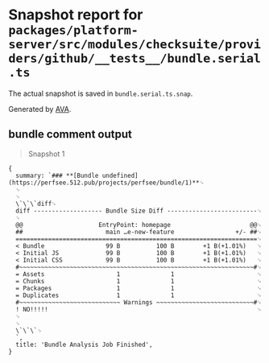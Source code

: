 # Snapshot report for `packages/platform-server/src/modules/checksuite/providers/github/__tests__/bundle.serial.ts`

The actual snapshot is saved in `bundle.serial.ts.snap`.

Generated by [AVA](https://avajs.dev).

## bundle comment output

> Snapshot 1

    {
      summary: `### **[Bundle undefined](https://perfsee.512.pub/projects/perfsee/bundle/1)**␊
      ␊
      ␊
      \`\`\`diff␊
      diff ------------------- Bundle Size Diff -------------------------␊
      ␊
      @@                     EntryPoint: homepage                      @@␊
      ##                       main …e-new-feature                 +/- ##␊
      ===================================================================␊
      < Bundle                 99 B          100 B        +1 B(+1.01%)   ␊
      < Initial JS             99 B          100 B        +1 B(+1.01%)   ␊
      < Initial CSS            99 B          100 B        +1 B(+1.01%)   ␊
      #~~~~~~~~~~~~~~~~~~~~~~~~~~~~~~~~~~~~~~~~~~~~~~~~~~~~~~~~~~~~~~~~~#␊
      = Assets                    1              1                       ␊
      = Chunks                    1              1                       ␊
      = Packages                  1              1                       ␊
      = Duplicates                1              1                       ␊
      #~~~~~~~~~~~~~~~~~~~~~~~~~~~~ Warnings ~~~~~~~~~~~~~~~~~~~~~~~~~~~#␊
      ! NO!!!!!                                                          ␊
      ␊
      ␊
      \`\`\`␊
      `,
      title: 'Bundle Analysis Job Finished',
    }
